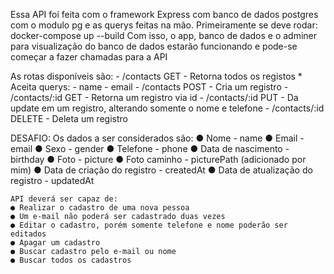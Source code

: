 Essa API foi feita com o framework Express com banco de dados postgres com o modulo pg e as querys feitas na mão.
Primeiramente se deve rodar: docker-compose up --build
Com isso, o app, banco de dados e o adminer para visualização do banco de dados estarão funcionando e pode-se começar a fazer chamadas para a API

As rotas disponíveis são:
	- /contacts GET - Retorna todos os registos
		* Aceita querys:
			- name
			- email
	- /contacts POST - Cria um registro
	- /contacts/:id GET - Retorna um registro via id
	- /contacts/:id PUT - Da update em um registro, alterando somente o nome e telefone
	- /contacts/:id DELETE - Deleta um registro


DESAFIO:
	Os dados a ser considerados são:
	● Nome - name
	● Email - email
	● Sexo - gender
	● Telefone - phone
	● Data de nascimento - birthday
	● Foto - picture
	● Foto caminho - picturePath (adicionado por mim)
	● Data de criação do registro - createdAt
	● Data de atualização do registro - updatedAt

	API deverá ser capaz de:
	● Realizar o cadastro de uma nova pessoa
	● Um e-mail não poderá ser cadastrado duas vezes
	● Editar o cadastro, porém somente telefone e nome poderão ser editados
	● Apagar um cadastro
	● Buscar cadastro pelo e-mail ou nome
	● Buscar todos os cadastros